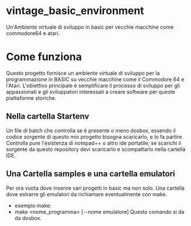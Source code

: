 # vintage_basic_environment
Un'Ambiente virtuale di sviluppo in basic per vecchie macchine come commodore64 e atari.

# Come funziona
Questo progetto fornisce un ambiente virtuale di sviluppo per la programmazione in BASIC su vecchie macchine come il Commodore 64 e l'Atari. L'obiettivo principale è semplificare il processo di sviluppo per gli appassionati e gli sviluppatori interessati a creare software per queste piattaforme storiche.

## Nella cartella Startenv
Un file di batch che controlla se è presente o meno dosbox, essendo il codice sorgente di questo mio progetto bisogna scaricarlo, e lo fa partire.
Controlla pure l'esistenza di notepad++ o altro ide portatile; se scarichi il sorgente da questo repository devi scaricarlo e scompattarlo nella cartella
IDE.
## Una Cartella samples e una cartella emulatori
Per ora vuota dove inserire vari progetti in basic ma non solo. Una cartella dove estrarre gli emulatori da richiamare eventualmente con make.
 - esempio make:
 - make <nome_programma> [--nome emulatore]
Questo comando si da da dosbox.     
